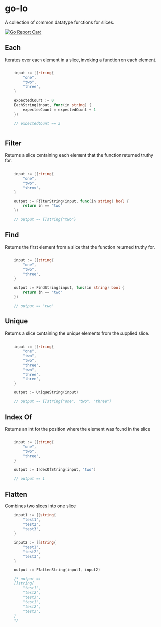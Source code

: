 # go-lo

A collection of common datatype functions for slices.

[![Go Report Card](https://goreportcard.com/badge/github.com/cmaurer/go-lo)](https://goreportcard.com/report/github.com/cmaurer/go-lo)

## Each

Iterates over each element in a slice, invoking a function on each element.

```go

    input := []string{
        "one",
        "two",
        "three",
    }

    expectedCount := 0
    EachString(input, func(in string) {
        expectedCount = expectedCount + 1
    })

    // expectedCount == 3
    
```

## Filter

Returns a slice containing each element that the function returned truthy for.

```go

    input := []string{
        "one",
        "two",
        "three",
    }

    output := FilterString(input, func(in string) bool {
        return in == "two"
    })

    // output == []string{"two"}

```

## Find

Returns the first element from a slice that the function returned truthy for.

```go

    input := []string{
        "one",
        "two",
        "three",
    }

    output := FindString(input, func(in string) bool {
        return in == "two"
    })

    // output == "two"

```

## Unique

Returns a slice containing the unique elements from the supplied slice.

```go

    input := []string{
        "one",
        "two",
        "two",
        "three",
        "two",
        "three",
        "three",
    }

    output := UniqueString(input)

    // output == []string{"one", "two", "three"}

```

## Index Of

Returns an int for the position where the element was found in the slice

```go

    input := []string{
        "one",
        "two",
        "three",
    }

    output := IndexOfString(input, "two")

    // output == 1

```

## Flatten

Combines two slices into one slice

```go
    input1 := []string{
        "test1",
        "test2",
        "test3",
    }

    input2 := []string{
        "test1",
        "test2",
        "test3",
    }

    output := FlattenString(input1, input2)

    /* output == 
    []string{
        "test1",
        "test2",
        "test3",
        "test1",
        "test2",
        "test3",
    }
    */
```

